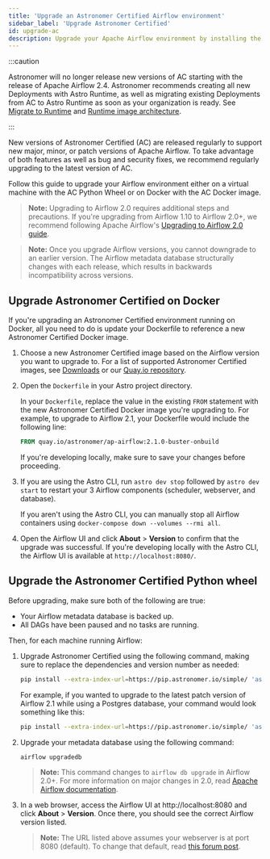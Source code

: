 ```yaml
---
title: 'Upgrade an Astronomer Certified Airflow environment'
sidebar_label: 'Upgrade Astronomer Certified'
id: upgrade-ac
description: Upgrade your Apache Airflow environment by installing the latest version of Astronomer Certified.
---
```


:::caution

Astronomer will no longer release new versions of AC starting with the release of Apache Airflow 2.4. Astronomer recommends creating all new Deployments with Astro Runtime, as well as migrating existing Deployments from AC to Astro Runtime as soon as your organization is ready. See [Migrate to Runtime](migrate-to-runtime.md) and [Runtime image architecture](runtime-image-architecture.md).

:::

New versions of Astronomer Certified (AC) are released regularly to support new major, minor, or patch versions of Apache Airflow. To take advantage of both features as well as bug and security fixes, we recommend regularly upgrading to the latest version of AC.

Follow this guide to upgrade your Airflow environment either on a virtual machine with the AC Python Wheel or on Docker with the AC Docker image.

>**Note:** Upgrading to Airflow 2.0 requires additional steps and precautions. If you're upgrading from Airflow 1.10 to Airflow 2.0+, we recommend following Apache Airflow's [Upgrading to Airflow 2.0 guide](https://airflow.apache.org/docs/apache-airflow/stable/upgrading-to-2.html).

> **Note:** Once you upgrade Airflow versions, you cannot downgrade to an earlier version. The Airflow metadata database structurally changes with each release, which results in backwards incompatibility across versions.

## Upgrade Astronomer Certified on Docker

If you're upgrading an Astronomer Certified environment running on Docker, all you need to do is update your Dockerfile to reference a new Astronomer Certified Docker image.

1. Choose a new Astronomer Certified image based on the Airflow version you want to upgrade to. For a list of supported Astronomer Certified images, see [Downloads](https://www.astronomer.io/downloads/) or our [Quay.io repository](https://quay.io/repository/astronomer/ap-airflow?tab=tags).

2. Open the `Dockerfile` in your Astro project directory.

    In your `Dockerfile`, replace the value in the existing `FROM` statement with the new Astronomer Certified Docker image you're upgrading to. For example, to upgrade to Airflow 2.1, your Dockerfile would include the following line:

    ```dockerfile
    FROM quay.io/astronomer/ap-airflow:2.1.0-buster-onbuild
    ```

    If you're developing locally, make sure to save your changes before proceeding.

4. If you are using the Astro CLI, run `astro dev stop` followed by `astro dev start` to restart your 3 Airflow components (scheduler, webserver, and database).

    If you aren't using the Astro CLI, you can manually stop all Airflow containers using `docker-compose down --volumes --rmi all`.

5. Open the Airflow UI and click **About** > **Version** to confirm that the upgrade was successful. If you're developing locally with the Astro CLI, the Airflow UI is available at `http://localhost:8080/`.

## Upgrade the Astronomer Certified Python wheel

Before upgrading, make sure both of the following are true:

* Your Airflow metadata database is backed up.
* All DAGs have been paused and no tasks are running.

Then, for each machine running Airflow:

1. Upgrade Astronomer Certified using the following command, making sure to replace the dependencies and version number as needed:

    ```sh
    pip install --extra-index-url=https://pip.astronomer.io/simple/ 'astronomer-certified[<dependencies>]==<version-number>' --upgrade
    ```

    For example, if you wanted to upgrade to the latest patch version of Airflow 2.1 while using a Postgres database, your command would look something like this:

    ```sh
    pip install --extra-index-url=https://pip.astronomer.io/simple/ 'astronomer-certified[postgres]==2.1.0.*' --upgrade
    ```

2. Upgrade your metadata database using the following command:

    ```sh
    airflow upgradedb
    ```

    > **Note:** This command changes to `airflow db upgrade` in Airflow 2.0+. For more information on major changes in 2.0, read [Apache Airflow documentation](https://airflow.apache.org/docs/apache-airflow/stable/upgrading-to-2.html#airflow-cli-changes-in-2-0).

3. In a web browser, access the Airflow UI at http://localhost:8080 and click **About** > **Version**. Once there, you should see the correct Airflow version listed.

    > **Note:** The URL listed above assumes your webserver is at port 8080 (default). To change that default, read [this forum post](https://forum.astronomer.io/t/i-already-have-the-ports-that-the-cli-is-trying-to-use-8080-5432-occupied-can-i-change-the-ports-when-starting-a-project/48).

